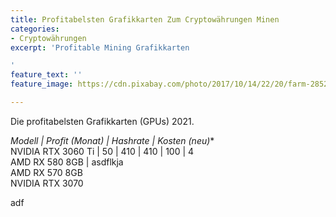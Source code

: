 ```yaml
---
title: Profitabelsten Grafikkarten Zum Cryptowährungen Minen
categories:
- Cryptowährungen
excerpt: 'Profitable Mining Grafikkarten

'
feature_text: ''
feature_image: https://cdn.pixabay.com/photo/2017/10/14/22/20/farm-2852024_1280.jpg

---
```

<style>td {  
border: 1px solid black;  
padding: 4px 10px 4px 10px;  
}  
strong td {  
background-color: black;  
color: white;  
}  
</style>

Die profitabelsten Grafikkarten (GPUs) 2021.

**Modell | Profit (Monat)* | Hashrate | Kosten (neu)**  
NVIDIA RTX 3060 Ti | 50 | 410 | 410 | 100 | 4  
AMD RX 580 8GB | asdflkja  
AMD RX 570 8GB  
NVIDIA RTX 3070

adf